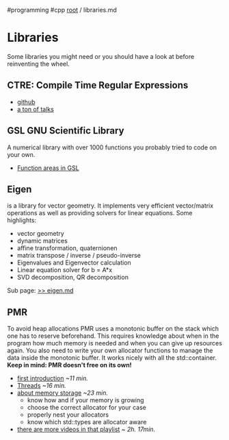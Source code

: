 #programming #cpp
[root](../README.md) / libraries.md
# Libraries
Some libraries you might need or you should have a look at before reinventing the wheel.

## CTRE: Compile Time Regular Expressions
- [github](https://github.com/hanickadot/compile-time-regular-expressions)
- [a ton of talks](https://compile-time.re/)

## GSL GNU Scientific Library
A numerical library with over 1000 functions you probably tried to code on your own.

- [Function areas in GSL](https://www.gnu.org/software/gsl/#subjects)

## Eigen
is a library for vector geometry.
It implements very efficient vector/matrix operations as well as providing solvers for linear equations. Some highlights:

* vector geometry
* dynamic matrices
* affine transformation, quaternionen
* matrix transpose / inverse / pseudo-inverse
* Eigenvalues and Eigenvector calculation
* Linear equation solver for b = A*x
* SVD decomposition, QR decomposition

Sub page: [>> eigen.md](eigen.md)

## PMR
To avoid heap allocations PMR uses a monotonic buffer on the stack which one has to reserve beforehand. This requires knowledge about when in the program how much memory is needed and when you can give up resources again. You also need to write your own allocator functions to manage the data inside the monotonic buffer. It works nicely with all the std::container.
**Keep in mind: PMR doesn't free on its own!**

* [first introduction](https://www.youtube-nocookie.com/embed/q6A7cKFXjY0?rel=0) *~11 min.*
* [Threads](https://www.youtube-nocookie.com/embed/vXJ1dwJ9QkI?rel=0&start=173&end=619) *~16 min.*
* [about memory storage](https://www.youtube-nocookie.com/embed/vXJ1dwJ9QkI?rel=0) *~23 min.*
  * know how and if your memory is growing
  * choose the correct allocator for your case
  * properly nest your allocators
  * know which std::types are allocator aware
* [there are more videos in that playlist](https://www.youtube.com/playlist?list=PLs3KjaCtOwSYX3X0L36NgwK0pxZZavDSF) *~ 2h. 17min.*
